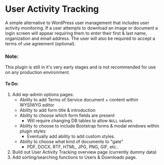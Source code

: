 # User Activity Tracking

A simple alternative to WordPress user management that includes user activity monitoring. If a user attempts to download an image or document a login screen will appear requiring them to enter their first & last name, organization and email address. The user will also be required to accept a terms of use agreement (optional).

### Note:
This plugin is still in it's very early stages and is not recommended for use on any production environment.


#### To Do:
1. Add wp-admin options pages:
	* Ability to add Terms of Service document + content within WYSIWYG editor
	* Ability to add form title & introduction
	* Ability to choose which form fields are present
		* Will require changing DB tables to allow `NULL` values.
	* Ability to choose to include Bootstrap forms & modal windows within plugin styles
		* Eventually add ability to add custom styles.
	* Ability to choose what kind of documents to "gate"
		* PDF, DOCX, RTF, HTML, JPG, PNG, GIF, etc..
2. Build out User Activity Tracking overview page (currently dummy data)
3. Add sorting/searching functions to Users & Downloads page.
